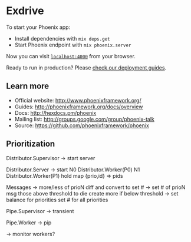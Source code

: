 # Exdrive

To start your Phoenix app:

  * Install dependencies with `mix deps.get`
  * Start Phoenix endpoint with `mix phoenix.server`

Now you can visit [`localhost:4000`](http://localhost:4000) from your browser.

Ready to run in production? Please [check our deployment guides](http://www.phoenixframework.org/docs/deployment).

## Learn more

  * Official website: http://www.phoenixframework.org/
  * Guides: http://phoenixframework.org/docs/overview
  * Docs: http://hexdocs.pm/phoenix
  * Mailing list: http://groups.google.com/group/phoenix-talk
  * Source: https://github.com/phoenixframework/phoenix

## Prioritization

Distributor.Supervisor
-> start server

Distributor.Server
-> start
   N0 Distributor.Worker(P0)
   N1 Distributor.Worker(P1)
   hold map {prio,id} => pids

Messages
-> more/less of prioN
   diff and convert to set #
-> set # of prioN
   msg those above threshold to die
   create more if below threshold
-> set balance for priorities
   set # for all priorities

Pipe.Supervisor
-> transient

Pipe.Worker
-> pip

-> monitor workers?
